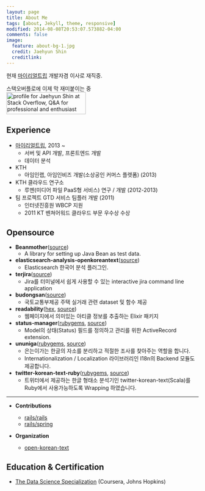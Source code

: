 ```yaml
---
layout: page
title: About Me
tags: [about, Jekyll, theme, responsive]
modified: 2014-08-08T20:53:07.573882-04:00
comments: false
image:
  feature: about-bg-1.jpg
  credit: Jaehyun Shin
  creditlink:
---
```


현재 [마이리얼트립](https://www.myrealtrip.com) 개발자겸 이사로 재직중.

스택오버플로에 이제 막 재미붙이는 중  
<a href="http://stackoverflow.com/users/1306187/jaehyun-shin">
<img src="http://stackoverflow.com/users/flair/1306187.png" width="208" height="58" alt="profile for Jaehyun Shin at Stack Overflow, Q&amp;A for professional and enthusiast programmers" title="profile for Jaehyun Shin at Stack Overflow, Q&amp;A for professional and enthusiast programmers">
</a>


## Experience

* [마이리얼트립](https://www.myrealtrip.com), 2013 ~
  - 서버 및 API 개발, 프론트엔드 개발
  - 데이터 분석
* KTH
  - 아임인랩, 아임인비즈 개발(소상공인 커머스 플렛폼) (2013)
* KTH 클라우드 연구소
  - 루멘(미디어 파일 PaaS형 서비스) 연구 / 개발 (2012-2013)
* 팀 프로젝트 GTD 서비스 팀플러 개발 (2011)
  - 인터넷진흥원 WBCP 지원
  - 2011 KT 벤쳐어워드 클라우드 부문 우수상 수상


## Opensource
* **Beanmother**([source](https://github.com/keepcosmos/beanmother))
  * A library for setting up Java Bean as test data.
* **elasticsearch-analysis-openkoreantext**([source](https://github.com/open-korean-text/elasticsearch-analysis-openkoreantext))
  * Elasticsearch 한국어 분석 플러그인.
* **terjira**([source](https://github.com/keepcosmos/terjira))
  * Jira를 터미널에서 쉽게 사용할 수 있는 interactive jira command line application
* **budongsan**([source](https://github.com/keepcosmos/budongsan))
  * 국토교통부제공 주택 실거래 관련 dataset 및 함수 제공
* **readability**([hex](https://hex.pm/packages/readability), [source](https://github.com/keepcosmos/readability))
  * 웹페이지에서 의미있는 아티클 정보를 추출하는 Elixir 패키지
* **status-manager**([rubygems](https://rubygems.org/gems/status-manager), [source](https://github.com/keepcosmos/status-manager))
  * Model의 상태(Status) 필드를 정의하고 관리를 위한 ActiveRecord extension.
* **ununiga**([rubygems](https://rubygems.org/gems/ununiga), [source](https://github.com/keepcosmos/ununiga))
  * 은는이가는 한글의 자소를 분리하고 적절한 조사를 찾아주는 역할을 합니다.
  * Internationalization / Localization 라이브러리인 I18n의 Backend 모듈도 제공합니다.
* **twitter-korean-text-ruby**([rubygems](https://rubygems.org/gems/twitter-korean-text-ruby), [source](https://github.com/keepcosmos/twitter-korean-text-ruby))
  * 트위터에서 제공하는 한글 형태소 분석기인 twitter-korean-text(Scala)를 Ruby에서 사용가능하도록 Wrapping 하였습니다.

-----

* **Contributions**
	* [rails/rails](http://contributors.rubyonrails.org/contributors/jaehyun-shin/commits)
  * [rails/spring](https://github.com/rails/spring/pulls?q=is%3Apr+is%3Amerged+author%3Akeepcosmos)

* **Organization**
  * [open-korean-text](https://github.com/open-korean-text)

## Education & Certification
* [The Data Science Specialization](https://www.coursera.org/account/accomplishments/specialization/certificate/WK66NMAX97AL) (Coursera, Johns Hopkins)
